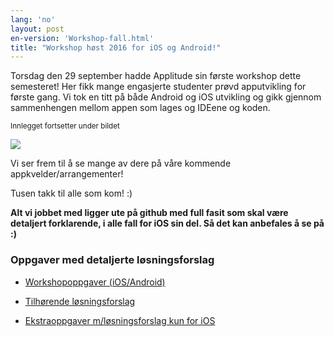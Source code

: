 ```yaml
---
lang: 'no'
layout: post
en-version: 'Workshop-fall.html'
title: "Workshop høst 2016 for iOS og Android!"
---
```


Torsdag den 29 september hadde Applitude sin første workshop dette semesteret!
Her fikk mange engasjerte studenter prøvd apputvikling for første gang. Vi tok en titt
på både Android og iOS utvikling og gikk gjennom sammenhengen mellom appen som lages og IDEene og koden.

<small>Innlegget fortsetter under bildet</small>

<img class="img-center" src="static/img/workshoph2016.jpg">

Vi ser frem til å se mange av dere på våre kommende appkvelder/arrangementer!

Tusen takk til alle som kom! :)

<b> Alt vi jobbet med ligger ute på github med full fasit som skal
være detaljert forklarende, i alle fall for iOS sin del. Så det kan anbefales å se på :)</b>

### Oppgaver med detaljerte løsningsforslag

- <a href="https://github.com/applitude/applitude-workshop/blob/master/Oppgaver.md">Workshopoppgaver (iOS/Android)</a>

- <a href="https://github.com/applitude/applitude-workshop/tree/solution">Tilhørende løsningsforslag</a>

- <a href="https://github.com/applitude/Swift-workshop">Ekstraoppgaver m/løsningsforslag kun for iOS</a>
